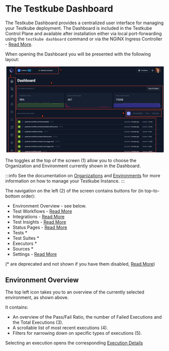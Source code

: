# The Testkube Dashboard

The Testkube Dashboard provides a centralized user interface for managing your Testkube deployment. The Dashboard
is included in the Testkube Control Plane and available after installation either via local port-forwarding using the 
`testkube dashboard` command or via the NGINX Ingress Controller - [Read More](/articles/install/install-with-helm). 

When opening the Dashboard you will be presented with the following layout:

![Testkube Dashboard](../img/dashboard-072024.png)

The toggles at the top of the screen (1) allow you to choose the Organization and Environment 
currently shown in the Dashboard.

:::info
See the documentation on [Organizations](/testkube-pro/articles/organization-management) and [Environments](/testkube-pro/articles/environment-management)
for more information on how to manage your Testkube Instance.
:::

The navigation on the left (2) of the screen contains buttons for (in top-to-bottom order):

- Environment Overview - see below.
- Test Workflows - [Read More](/articles/testkube-dashboard-workflows-overview)
- Integrations - [Read More](/articles/integrations-dashboard-explore)
- Test Insights - [Read More](/articles/test-insights)
- Status Pages - [Read More](/testkube-pro/articles/status-pages)
- Tests *
- Test Suites *
- Executors *
- Sources *
- Settings - [Read More](/articles/settings-dashboard-explore)

(* are deprecated and not shown if you have them disabled, [Read More](/articles/legacy-features#enabling-legacy-tests-dashboard-functionality))

## Environment Overview

The top left icon takes you to an overview of the currently selected environment, as shown above. 

It contains:

- An overview of the Pass/Fail Ratio, the number of Failed Executions and the Total Executions (3).
- A scrollable list of most recent executions (4).
- Filters for narrowing down on specific types of executions (5).

Selecting an execution opens the corresponding [Execution Details](testkube-dashboard-execution-details)
